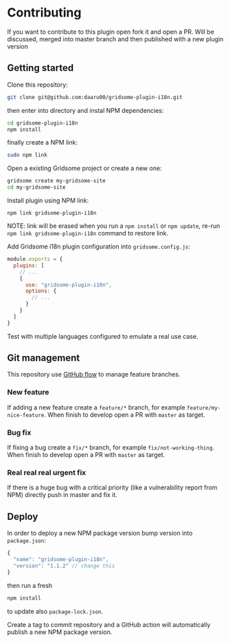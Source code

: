 #  Contributing

If you want to contribute to this plugin open fork it and open a PR. 
Will be discussed, merged into master branch and then published with a new plugin version

## Getting started

Clone this repository:
```bash
git clone git@github.com:daaru00/gridsome-plugin-i18n.git
```
then enter into directory and instal NPM dependencies:
```bash
cd gridsome-plugin-i18n
npm install
```
finally create a NPM link:
```bash
sudo npm link
```

Open a existing Gridsome project or create a new one:
```bash
gridsome create my-gridsome-site
cd my-gridsome-site
```

Install plugin using NPM link:
```
npm link gridsome-plugin-i18n
```
NOTE: link will be erased when you run a `npm install` or `npm update`, re-run `npm link gridsome-plugin-i18n` command to restore link.

Add Gridsome i18n plugin configuration into `gridsome.config.js`:
```js
module.exports = {
  plugins: [
    // ...
    {
      use: "gridsome-plugin-i18n",
      options: {
        // ...
      }
    }
  ]
}
```

Test with multiple languages configured to emulate a real use case.

## Git management

This repository use [GitHub flow](https://guides.github.com/introduction/flow/) to manage feature branches.

### New feature

If adding a new feature create a `feature/*` branch, for example `feature/my-nice-feature`.
When finish to develop open a PR with `master` as target.

### Bug fix

If fixing a bug create a `fix/*` branch, for example `fix/not-working-thing`.
When finish to develop open a PR with `master` as target.

### Real real real urgent fix

If there is a huge bug with a critical priority (like a vulnerability report from NPM) directly push in master and fix it.

## Deploy

In order to deploy a new NPM package version bump version into `package.json`:
```js
{
  "name": "gridsome-plugin-i18n",
  "version": "1.1.2" // change this
}
```
then run a fresh
```bash
npm install
```
to update also `package-lock.json`.

Create a tag to commit repository and a GitHub action will automatically publish a new NPM package version.
